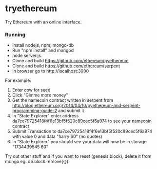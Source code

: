 tryethereum
===========

Try Ethereum with an online interface.

### Running
- Install nodejs, npm, mongo-db
- Run "npm install" and mongod
- node server.js
- Clone and build https://github.com/ethereum/pyethereum
- Clone and build https://github.com/ethereum/serpent
- In browser go to http://localhost:3000

For example:

1. Enter cow for seed
2. Click "Gimme more money"
3. Get the namecoin contract written in serpent from http://blog.ethereum.org/2014/04/10/pyethereum-and-serpent-programming-guide-2 and submit it
4. In "State Explorer" enter address da7ce79725418f4f6e13bf5f520c89cec5f6a974 to see your namecoin contract
5. Submit Transaction to da7ce79725418f4f6e13bf5f520c89cec5f6a974 with value 0 and data "harry 60" (no quotes)
6. In "State Explorer" you should see your data will now be in storage "1734439545 60"

Try out other stuff and if you want to reset (genesis block), delete it from mongo eg. db.block.remove({})

